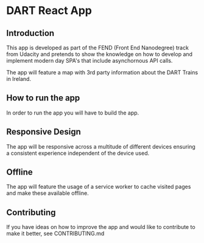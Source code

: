 # DART React App

## Introduction

This app is developed as part of the FEND (Front End Nanodegree) track from Udacity and pretends to show the knowledge on how to develop and implement modern day SPA's that include asynchornous API calls.

The app will feature a map with 3rd party information about the DART Trains in Ireland. 

## How to run the app

In order to run the app you will have to build the app. 

## Responsive Design

The app will be responsive across a multitude of different devices ensuring a consistent experience independent of the device used.

## Offline

The app will feature the usage of a service worker to cache visited pages and make these available offline.

## Contributing

If you have ideas on how to improve the app and would like to contribute to make it better, see CONTRIBUTING.md
